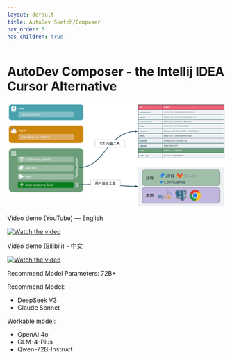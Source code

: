 ```yaml
---
layout: default
title: AutoDev Sketch/Composer
nav_order: 5
has_children: true
---
```


# AutoDev Composer - the Intellij IDEA Cursor Alternative

![](/img/features/autodev-agentic-ai.png)

Video demo (YouTube) — English

[![Watch the video](https://img.youtube.com/vi/1m3HJzw0YhA/sddefault.jpg)](https://youtu.be/1m3HJzw0YhA)

Video demo (Bilibili) - 中文

[![Watch the video](https://img.youtube.com/vi/gVBTBdFV5hA/sddefault.jpg)](https://www.bilibili.com/video/BV115c6eUEps/)

Recommend Model Parameters: 72B+

Recommend Model:

- DeepSeek V3
- Claude Sonnet

Workable model:

- OpenAI 4o
- GLM-4-Plus
- Qwen-72B-Instruct
